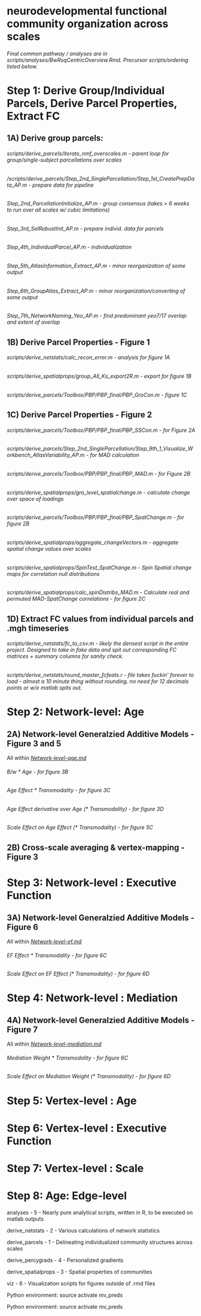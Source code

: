 # neurodevelopmental functional community organization across scales

###### Final common pathway / analyses are in scripts/analyses/BwRsqCentricOverview.Rmd. Precursor scripts/ordering listed below. 

# Step 1: Derive Group/Individual Parcels, Derive Parcel Properties, Extract FC

## 1A) Derive group parcels:
###### scripts/derive_parcels/iterate_nmf_overscales.m - parent loop for group/single-subject parcellations over scales
###### /scripts/derive_parcels/Step_2nd_SingleParcellation/Step_1st_CreatePrepData_AP.m - prepare data for pipeline
###### Step_2nd_ParcellationInitialize_AP.m - group consensus (takes > 6 weeks to run over all scales w/ cubic limitations)
###### Step_3rd_SelRobustInit_AP.m - prepare individ. data for parcels
###### Step_4th_IndividualParcel_AP.m - individualization
###### Step_5th_AtlasInformation_Extract_AP.m - minor reorganization of some output
###### Step_6th_GroupAtlas_Extract_AP.m - minor reorganization/converting of some output
###### Step_7th_NetworkNaming_Yeo_AP.m - find predominant yeo7/17 overlap and extent of overlap

## 1B) Derive Parcel Properties - Figure 1
###### scripts/derive_netstats/calc_recon_error.m - analysis for figure 1A
###### scripts/derive_spatialprops/group_All_Ks_export2R.m - export for figure 1B
###### scripts/derive_parcels/Toolbox/PBP/PBP_final/PBP_GroCon.m - figure 1C
	
## 1C) Derive Parcel Properties - Figure 2
###### scripts/derive_parcels/Toolbox/PBP/PBP_final/PBP_SSCon.m - for Figure 2A
###### scripts/derive_parcels/Step_2nd_SingleParcellation/Step_9th_1_Visualize_Workbench_AtlasVariability_AP.m	- for MAD calculation
###### scripts/derive_parcels/Toolbox/PBP/PBP_final/PBP_MAD.m - for Figure 2B
###### scripts/derive_spatialprops/gro_level_spatialchange.m - calculate change over space of loadings
###### scripts/derive_parcels/Toolbox/PBP/PBP_final/PBP_SpatChange.m - for figure 2B
###### scripts/derive_spatialprops/aggregate_changeVectors.m - aggregate spatial change values over scales
###### scripts/derive_spatialprops/SpinTest_SpatChange.m - Spin Spatial change maps for correlation null distributions
###### scripts/derive_spatialprops/calc_spinDistribs_MAD.m - Calculate real and permuted MAD-SpatChange correlations - for figure 2C	

## 1D) Extract FC values from individual parcels and .mgh timeseries
###### scripts/derive_netstats/fc_to_csv.m - likely the densest script in the entire project. Designed to take in fake data and spit out corresponding FC matrices + summary columns for sanity check.
###### scripts/derive_netstats/round_master_fcfeats.r - file takes fuckin' forever to load - almost a 10 minute thing without rounding. no need for 12 decimals points or w/e matlab spits out.

# Step 2: Network-level: Age
## 2A) Network-level Generalzied Additive Models - Figure 3 and 5
All within [_Network-level-age.md_](https://github.com/PennLINC/multiscale/blob/master/scripts/analyses/Network-level-age.md)
###### B/w * Age - for figure 3B
###### Age Effect * Transmodality - for figure 3C
###### Age Effect derivative over Age (* Transmodality) - for figure 3D
###### Scale Effect on Age Effect (* Transmodality) - for figure 5C

## 2B)	Cross-scale averaging & vertex-mapping - Figure 3

# Step 3: Network-level : Executive Function
## 3A) Network-level Generalzied Additive Models - Figure 6
All within [_Network-level-ef.md_](https://github.com/PennLINC/multiscale/blob/master/scripts/analyses/Network-level-EF.knit.md)
###### EF Effect * Transmodality - for figure 6C
###### Scale Effect on EF Effect (* Transmodality) - for figure 6D

# Step 4: Network-level : Mediation
## 4A) Network-level Generalzied Additive Models - Figure 7
All within [_Network-level-mediation.md_](https://github.com/PennLINC/multiscale/blob/master/scripts/analyses/Network-level-Mediation.knit.md)
###### Mediation Weight * Transmodality - for figure 6C
###### Scale Effect on Mediation Weight (* Transmodality) - for figure 6D

# Step 5: Vertex-level : Age
# Step 6: Vertex-level : Executive Function
# Step 7: Vertex-level : Scale
# Step 8: Age: Edge-level

analyses - 5 - Nearly pure analytical scripts, written in R, to be executed on matlab outputs

derive_netstats - 2 - Various calculations of network statistics

derive_parcels - 1 - Delineating individualized community structures across scales

derive_percygrads - 4 - Personalized gradients

derive_spatialprops - 3 - Spatial properties of communities

viz - 6 - Visualization scripts for figures outside of .rmd files 

Python environment:
source activate mv_preds


Python environment:
source activate mv_preds
